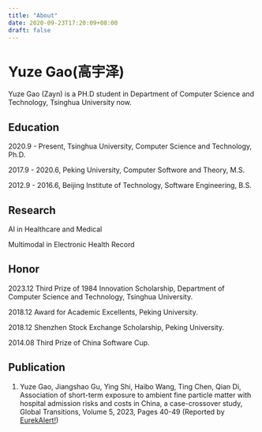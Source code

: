 ```yaml
---
title: "About"
date: 2020-09-23T17:20:09+08:00
draft: false
---
```


# Yuze Gao(高宇泽)

Yuze Gao (Zayn) is a PH.D student in Department of Computer Science and Technology, Tsinghua University now.

## Education

2020.9 - Present, Tsinghua University, Computer Science and Technology, Ph.D.

2017.9 - 2020.6, Peking University, Computer Softwore and Theory, M.S.

2012.9 - 2016.6, Beijing Institute of Technology, Software Engineering, B.S.

## Research 

AI in Healthcare and Medical

Multimodal in Electronic Health Record

## Honor

2023.12 Third Prize of 1984 Innovation Scholarship, Department of Computer Science and Technology, Tsinghua University.

2018.12 Award for Academic Excellents, Peking University.

2018.12 Shenzhen Stock Exchange Scholarship, Peking University.

2014.08 Third Prize of  China Software Cup.

## Publication

1. Yuze Gao, Jiangshao Gu, Ying Shi, Haibo Wang, Ting Chen, Qian Di, Association of short-term exposure to ambient fine particle matter with hospital admission risks and costs in China, a case-crossover study, Global Transitions, Volume 5, 2023, Pages 40-49 (Reported by [EurekAlert!](https://www.eurekalert.org/news-releases/993023))
